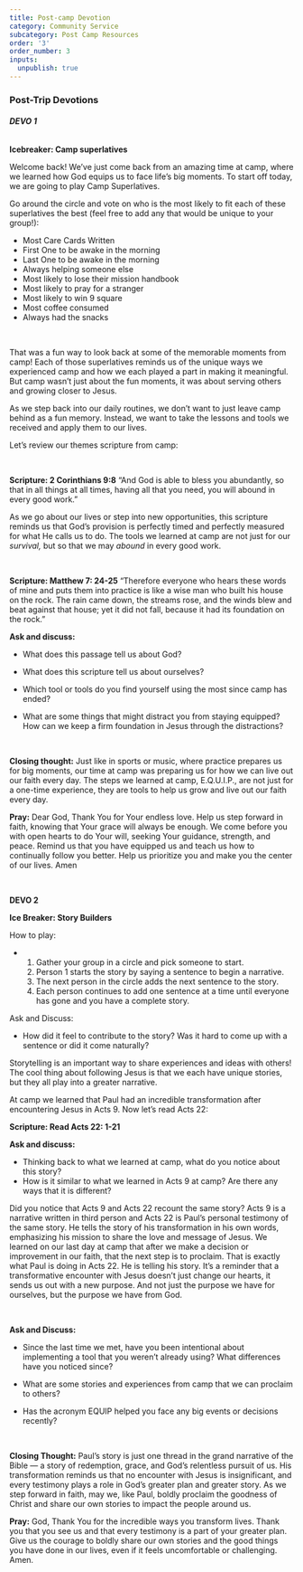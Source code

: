 ```yaml
---
title: Post-camp Devotion
category: Community Service
subcategory: Post Camp Resources
order: '3'
order_number: 3
inputs:
  unpublish: true
---
```

### Post-Trip Devotions

###### **DEVO 1**

**Icebreaker: Camp superlatives**

Welcome back! We’ve just come back from an amazing time at camp, where we learned how God equips us to face life’s big moments. To start off today, we are going to play Camp Superlatives.

Go around the circle and vote on who is the most likely to fit each of these superlatives the best (feel free to add any that would be unique to your group!):

* Most Care Cards Written
* First One to be awake in the morning
* Last One to be awake in the morning
* Always helping someone else
* Most likely to lose their mission handbook
* Most likely to pray for a stranger
* Most likely to win 9 square
* Most coffee consumed
* Always had the snacks

&nbsp;

That was a fun way to look back at some of the memorable moments from camp! Each of those superlatives reminds us of the unique ways we experienced camp and how we each played a part in making it meaningful. But camp wasn’t just about the fun moments, it was about serving others and growing closer to Jesus.

As we step back into our daily routines, we don’t want to just leave camp behind as a fun memory. Instead, we want to take the lessons and tools we received and apply them to our lives.

Let’s review our themes scripture from camp:

&nbsp;

**Scripture: 2 Corinthians 9:8** “And God is able to bless you abundantly, so that in all things at all times, having all that you need, you will abound in every good work.”

As we go about our lives or step into new opportunities, this scripture reminds us that God’s provision is perfectly timed and perfectly measured for what He calls us to do. The tools we learned at camp are not just for our *survival,* but so that we may *abound* in every good work.

&nbsp;

**Scripture: Matthew 7: 24-25** “Therefore everyone who hears these words of mine and puts them into practice is like a wise man who built his house on the rock. The rain came down, the streams rose, and the winds blew and beat against that house; yet it did not fall, because it had its foundation on the rock.”

**Ask and discuss:**

* What does this passage tell us about God?
* What does this scripture tell us about ourselves?
* Which tool or tools do you find yourself using the most since camp has ended?
* What are some things that might distract you from staying equipped? How can we keep a firm foundation in Jesus through the distractions?

  &nbsp;

**Closing thought:** Just like in sports or music, where practice prepares us for big moments, our time at camp was preparing us for how we can live out our faith every day. The steps we learned at camp, E.Q.U.I.P., are not just for a one-time experience, they are tools to help us grow and live out our faith every day.

**Pray:** Dear God, Thank You for Your endless love. Help us step forward in faith, knowing that Your grace will always be enough. We come before you with open hearts to do Your will, seeking Your guidance, strength, and peace. Remind us that you have equipped us and teach us how to continually follow you better. Help us prioritize you and make you the center of our lives. Amen

&nbsp;

**DEVO 2**

**Ice Breaker: Story Builders**

How to play:

* 1. Gather your group in a circle and pick someone to start.
  2. Person 1 starts the story by saying a sentence to begin a narrative.
  3. The next person in the circle adds the next sentence to the story.
  4. Each person continues to add one sentence at a time until everyone has gone and you have a complete story.

Ask and Discuss:

* How did it feel to contribute to the story? Was it hard to come up with a sentence or did it come naturally?

Storytelling is an important way to share experiences and ideas with others! The cool thing about following Jesus is that we each have unique stories, but they all play into a greater narrative.

At camp we learned that Paul had an incredible transformation after encountering Jesus in Acts 9. Now let’s read Acts 22:

**Scripture: Read Acts 22: 1-21**

**Ask and discuss:**

* Thinking back to what we learned at camp, what do you notice about this story?
* How is it similar to what we learned in Acts 9 at camp? Are there any ways that it is different?

Did you notice that Acts 9 and Acts 22 recount the same story? Acts 9 is a narrative written in third person and Acts 22 is Paul’s personal testimony of the same story. He tells the story of his transformation in his own words, emphasizing his mission to share the love and message of Jesus. We learned on our last day at camp that after we make a decision or improvement in our faith, that the next step is to proclaim. That is exactly what Paul is doing in Acts 22. He is telling his story. It’s a reminder that a transformative encounter with Jesus doesn’t just change our hearts, it sends us out with a new purpose. And not just the purpose we have for ourselves, but the purpose we have from God.

&nbsp;

**Ask and Discuss:**

* Since the last time we met, have you been intentional about implementing a tool that you weren’t already using? What differences have you noticed since?
* What are some stories and experiences from camp that we can proclaim to others?
* Has the acronym EQUIP helped you face any big events or decisions recently?

  &nbsp;

**Closing Thought:** Paul’s story is just one thread in the grand narrative of the Bible — a story of redemption, grace, and God’s relentless pursuit of us. His transformation reminds us that no encounter with Jesus is insignificant, and every testimony plays a role in God’s greater plan and greater story. As we step forward in faith, may we, like Paul, boldly proclaim the goodness of Christ and share our own stories to impact the people around us.

**Pray:** God, Thank You for the incredible ways you transform lives. Thank you that you see us and that every testimony is a part of your greater plan. Give us the courage to boldly share our own stories and the good things you have done in our lives, even if it feels uncomfortable or challenging. Amen.